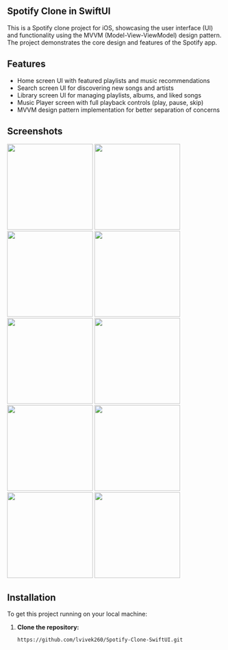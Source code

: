 ## Spotify Clone in SwiftUI 

This is a Spotify clone project for iOS, showcasing the user interface (UI) and functionality using the MVVM (Model-View-ViewModel) design pattern. The project demonstrates the core design and features of the Spotify app.

## Features

- Home screen UI with featured playlists and music recommendations
- Search screen UI for discovering new songs and artists
- Library screen UI for managing playlists, albums, and liked songs
- Music Player screen with full playback controls (play, pause, skip)
- MVVM design pattern implementation for better separation of concerns

## Screenshots

<img src="https://github.com/user-attachments/assets/739cc460-2be0-422a-bb9a-25fdc033f4a4" width="200">
<img src="https://github.com/user-attachments/assets/82c54e8d-7cd0-443d-badd-7b3a809e5aa4" width="200">
<img src="https://github.com/user-attachments/assets/51b070a5-1039-4087-801b-90d7dc2d3c0a" width="200">
<img src="https://github.com/user-attachments/assets/bdb04da8-027f-468c-b0dd-9ead7dd59aed" width="200">
<img src="https://github.com/user-attachments/assets/f77a1ce5-ae02-488e-9e13-42c82849ab87" width="200">
<img src="https://github.com/user-attachments/assets/c411f5de-2152-4c50-965c-781c1d8da850" width="200">
<img src="https://github.com/user-attachments/assets/4e8d514a-e551-4e4f-b5c9-da5e86b309ca" width="200">
<img src="https://github.com/user-attachments/assets/715f80e8-ab76-4ce9-ad38-85a866d2a595" width="200">
<img src="https://github.com/user-attachments/assets/f2867a15-ff06-484f-a7b2-e6dcbcdd5984" width="200">
<img src="https://github.com/user-attachments/assets/947373a1-f15d-4f44-a2a9-54bc34ab85cd" width="200">


## Installation

To get this project running on your local machine:

1. **Clone the repository:**

   ```bash
   https://github.com/lvivek260/Spotify-Clone-SwiftUI.git
